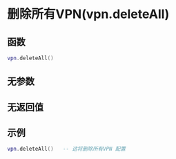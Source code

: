 # 删除所有VPN(vpn.deleteAll)

## 函数

```lua
vpn.deleteAll()
```

## 无参数

## 无返回值

## 示例

```lua
vpn.deleteAll()   -- 这将删除所有VPN 配置
```
